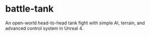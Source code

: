 # battle-tank
An open-world head-to-head tank fight with simple AI, terrain, and advanced control system in Unreal 4.
